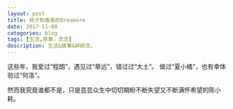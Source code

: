 ```yaml
---
layout: post
title: 耗子和香香的Dreamore
date: 2017-11-08
categories: blog
tags: [生活,故事，念念]
description: 生活&故事&碎碎念。
---
```

这些年，我爱过“程朗”，遇见过“章远”，错过过“大土”。
做过“夏小橘”，也有幸体验过“何洛”。

然而我究竟谁都不是，只是芸芸众生中切切期盼不断失望又不断满怀希望的陈小耗。

